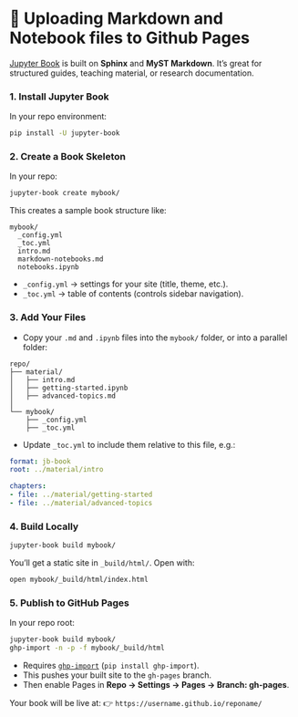 # 🔧 Uploading Markdown and Notebook files to Github Pages

[Jupyter Book](https://jupyterbook.org/) is built on **Sphinx** and **MyST Markdown**. It’s great for structured guides, teaching material, or research documentation.

### 1. Install Jupyter Book

In your repo environment:

```bash
pip install -U jupyter-book
```

### 2. Create a Book Skeleton

In your repo:

```bash
jupyter-book create mybook/
```

This creates a sample book structure like:

```
mybook/
  _config.yml
  _toc.yml
  intro.md
  markdown-notebooks.md
  notebooks.ipynb
```

* `_config.yml` → settings for your site (title, theme, etc.).
* `_toc.yml` → table of contents (controls sidebar navigation).

### 3. Add Your Files

* Copy your `.md` and `.ipynb` files into the `mybook/` folder, or into a parallel folder:

```
repo/
├── material/
│   ├── intro.md
│   ├── getting-started.ipynb
│   ├── advanced-topics.md
│
└── mybook/
    ├── _config.yml
    ├── _toc.yml
```

* Update `_toc.yml` to include them relative to this file, e.g.:

```yaml
format: jb-book
root: ../material/intro

chapters:
- file: ../material/getting-started
- file: ../material/advanced-topics
```

### 4. Build Locally

```bash
jupyter-book build mybook/
```

You’ll get a static site in `_build/html/`.
Open with:

```bash
open mybook/_build/html/index.html
```

### 5. Publish to GitHub Pages

In your repo root:

```bash
jupyter-book build mybook/
ghp-import -n -p -f mybook/_build/html
```

* Requires [`ghp-import`](https://github.com/c-w/ghp-import) (`pip install ghp-import`).
* This pushes your built site to the `gh-pages` branch.
* Then enable Pages in **Repo → Settings → Pages → Branch: gh-pages**.

Your book will be live at:
👉 `https://username.github.io/reponame/`
